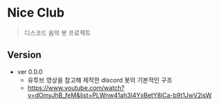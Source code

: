 # Nice Club

>  디스코드 음악 봇 프로젝트



## Version

* ver 0.0.0
  * 유투브 영상을 참고해 제작한 discord 봇의 기본적인 구조
  * https://www.youtube.com/watch?v=dOmyJhB_feM&list=PLWnw41ah3I4YxBetY8iCa-b9t1JwV2jsW


